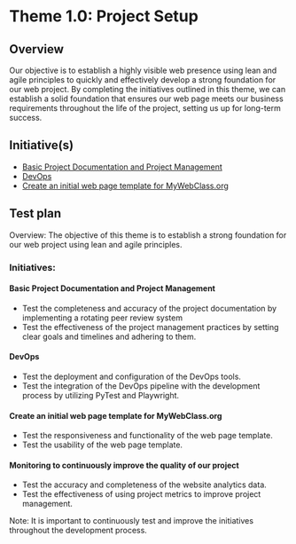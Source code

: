 # Theme 1.0: Project Setup
## Overview
Our objective is to establish a highly visible web presence using lean and agile principles to quickly and effectively
develop a strong foundation for our web project. By completing the initiatives outlined in this theme, we can establish a
solid foundation that ensures our web page meets our business requirements throughout the life of the project, setting
us up for long-term success.
## Initiative(s)

* [Basic Project Documentation and Project Management](initiatives/initiative_1.md)
* [DevOps](initiatives/initiative_2.md)
* [Create an initial web page template for MyWebClass.org](initiatives/initiative_3.md)

## Test plan

Overview: The objective of this theme is to establish a strong foundation for our web project using lean and agile principles.

### Initiatives:


#### Basic Project Documentation and Project Management
* Test the completeness and accuracy of the project documentation by implementing a rotating peer review system
* Test the effectiveness of the project management practices by setting clear goals and timelines and adhering to them.
#### DevOps

* Test the deployment and configuration of the DevOps tools. 
* Test the integration of the DevOps pipeline with the development process by utilizing PyTest and Playwright. 
 
#### Create an initial web page template for MyWebClass.org 
* Test the responsiveness and functionality of the web page template. 
* Test the usability of the web page template. 

#### Monitoring to continuously improve the quality of our project 
* Test the accuracy and completeness of the website analytics data. 
* Test the effectiveness of using project metrics to improve project management.

Note: It is important to continuously test and improve the initiatives throughout the development process.